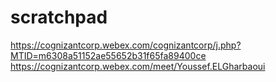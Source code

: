 # scratchpad


https://cognizantcorp.webex.com/cognizantcorp/j.php?MTID=m6308a51152ae55652b31f65fa89400ce 
https://cognizantcorp.webex.com/meet/Youssef.ELGharbaoui
